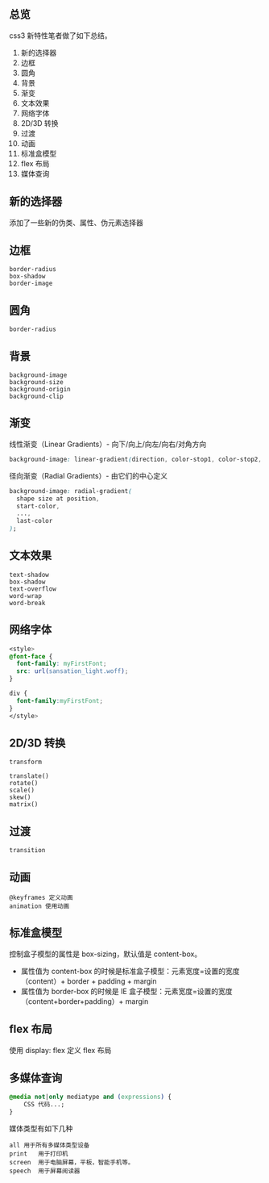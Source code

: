 ## 总览

css3 新特性笔者做了如下总结。

1. 新的选择器
2. 边框
3. 圆角
4. 背景
5. 渐变
6. 文本效果
7. 网络字体
8. 2D/3D 转换
9. 过渡
10. 动画
11. 标准盒模型
12. flex 布局
13. 媒体查询

## 新的选择器

添加了一些新的伪类、属性、伪元素选择器

## 边框

```
border-radius
box-shadow
border-image
```

## 圆角

```
border-radius
```

## 背景

```
background-image
background-size
background-origin
background-clip
```

## 渐变

线性渐变（Linear Gradients）- 向下/向上/向左/向右/对角方向

```css
background-image: linear-gradient(direction, color-stop1, color-stop2, ...);
```

径向渐变（Radial Gradients）- 由它们的中心定义

```css
background-image: radial-gradient(
  shape size at position,
  start-color,
  ...,
  last-color
);
```

## 文本效果

```
text-shadow
box-shadow
text-overflow
word-wrap
word-break
```

## 网络字体

```css
<style>
@font-face {
  font-family: myFirstFont;
  src: url(sansation_light.woff);
}

div {
  font-family:myFirstFont;
}
</style>
```

## 2D/3D 转换

```
transform

translate()
rotate()
scale()
skew()
matrix()
```

## 过渡

```
transition
```

## 动画

```
@keyframes 定义动画
animation 使用动画
```

## 标准盒模型

控制盒子模型的属性是 box-sizing，默认值是 content-box。

- 属性值为 content-box 的时候是标准盒子模型：元素宽度=设置的宽度（content）+ border + padding + margin
- 属性值为 border-box 的时候是 IE 盒子模型：元素宽度=设置的宽度（content+border+padding）+ margin

## flex 布局

使用 display: flex 定义 flex 布局

## 多媒体查询

```css
@media not|only mediatype and (expressions) {
    CSS 代码...;
}
```

媒体类型有如下几种

```
all	用于所有多媒体类型设备
print	用于打印机
screen	用于电脑屏幕，平板，智能手机等。
speech	用于屏幕阅读器
```

